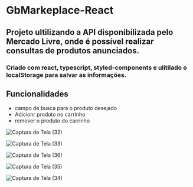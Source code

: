 # GbMarkeplace-React

<h2>Projeto ultilizando a API disponibilizada pelo Mercado Livre, onde é possível realizar consultas de produtos anunciados.</h2>
<h3>Criado com react, typescript, styled-components e ulitilado o localStorage para salvar as informações.</h3>

## Funcionalidades
- campo de busca para o produto desejado
- Adicionr produto no carrinho
- remover o produto do carrinho

 

![Captura de Tela (32)](https://user-images.githubusercontent.com/86307663/227720833-9cbb7d00-a51d-44ec-8576-217199a3a592.png)

![Captura de Tela (33)](https://user-images.githubusercontent.com/86307663/227720834-e7e576d5-c69f-4356-a4a5-747956eb059a.png)

![Captura de Tela (36)](https://user-images.githubusercontent.com/86307663/229298818-281b92dc-2263-4ae5-b907-7d261821dc9e.png)

![Captura de Tela (35)](https://user-images.githubusercontent.com/86307663/227721248-21aef601-4221-4d3d-aab2-8ff7efc1f0a4.png)

![Captura de Tela (34)](https://user-images.githubusercontent.com/86307663/227720836-7c16dbb2-86c9-4591-8860-2af5bbb27a2d.png)

